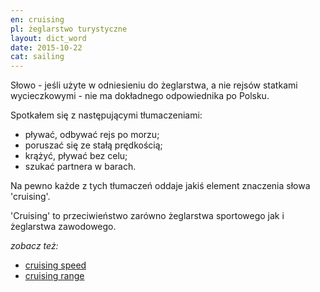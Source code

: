 ```yaml
---
en: cruising
pl: żeglarstwo turystyczne
layout: dict_word
date: 2015-10-22
cat: sailing
---
```


Słowo - jeśli użyte w odniesieniu do żeglarstwa, a nie rejsów statkami wycieczkowymi - nie ma dokładnego odpowiednika po
Polsku.

Spotkałem się z następującymi tłumaczeniami:  

* pływać, odbywać rejs po morzu;  
* poruszać się ze stałą prędkością;  
* krążyć, pływać bez celu;  
* szukać partnera w barach.  

Na pewno każde z tych tłumaczeń oddaje jakiś element znaczenia słowa 'cruising'.  

'Cruising' to przeciwieństwo zarówno żeglarstwa sportowego jak i żeglarstwa zawodowego. 


*zobacz też:*

* [cruising speed](/dict/c/cruising-speed.html)
* [cruising range](/dict/c/cruising-range.html)